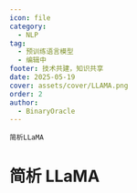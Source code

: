 ```yaml
---
icon: file
category:
  - NLP
tag:
  - 预训练语言模型
  - 编辑中
footer: 技术共建，知识共享
date: 2025-05-19
cover: assets/cover/LLAMA.png
order: 2
author:
  - BinaryOracle
---
```


`简析LLaMA`
 
<!-- more -->

# 简析 LLaMA